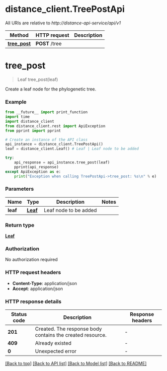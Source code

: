 # distance_client.TreePostApi

All URIs are relative to *http://distance-api-service/api/v1*

Method | HTTP request | Description
------------- | ------------- | -------------
[**tree_post**](TreePostApi.md#tree_post) | **POST** /tree | 


# **tree_post**
> Leaf tree_post(leaf)



Create a leaf node for the phylogenetic tree.

### Example

```python
from __future__ import print_function
import time
import distance_client
from distance_client.rest import ApiException
from pprint import pprint

# Create an instance of the API class
api_instance = distance_client.TreePostApi()
leaf = distance_client.Leaf() # Leaf | Leaf node to be added

try:
    api_response = api_instance.tree_post(leaf)
    pprint(api_response)
except ApiException as e:
    print("Exception when calling TreePostApi->tree_post: %s\n" % e)
```

### Parameters

Name | Type | Description  | Notes
------------- | ------------- | ------------- | -------------
 **leaf** | [**Leaf**](Leaf.md)| Leaf node to be added | 

### Return type

[**Leaf**](Leaf.md)

### Authorization

No authorization required

### HTTP request headers

 - **Content-Type**: application/json
 - **Accept**: application/json

### HTTP response details
| Status code | Description | Response headers |
|-------------|-------------|------------------|
**201** | Created. The response body contains the created resource. |  -  |
**409** | Already existed |  -  |
**0** | Unexpected error |  -  |

[[Back to top]](#) [[Back to API list]](../README.md#documentation-for-api-endpoints) [[Back to Model list]](../README.md#documentation-for-models) [[Back to README]](../README.md)

